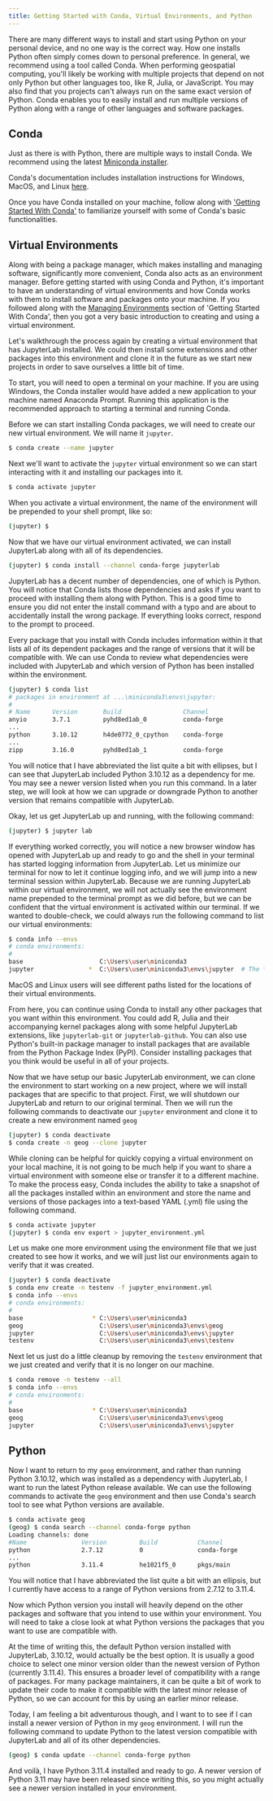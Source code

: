 ```yaml
---
title: Getting Started with Conda, Virtual Environments, and Python
---
```


There are many different ways to install and start using Python on your personal
device, and no one way is the correct way. How one installs Python often simply
comes down to personal preference. In general, we recommend using a tool called
Conda. When performing geospatial computing, you'll likely be working with
multiple projects that depend on not only Python but other languages too, like
R, Julia, or JavaScript. You may also find that you projects can't always run on
the same exact version of Python. Conda enables you to easily install and run
multiple versions of Python along with a range of other languages and software
packages.

## Conda

Just as there is with Python, there are multiple ways to install Conda. We
recommend using the latest
[Miniconda installer](https://docs.conda.io/en/latest/miniconda.html#latest-miniconda-installer-links).

Conda's documentation includes installation instructions for Windows, MacOS, and
Linux
[here](https://conda.io/projects/conda/en/stable/user-guide/install/index.html#regular-installation).

Once you have Conda installed on your machine, follow along with
['Getting Started With Conda'](https://conda.io/projects/conda/en/stable/user-guide/getting-started.html)
to familiarize yourself with some of Conda's basic functionalities.

## Virtual Environments

Along with being a package manager, which makes installing and managing
software, significantly more convenient, Conda also acts as an environment
manager. Before getting started with using Conda and Python, it's important to
have an understanding of virtual environments and how Conda works with them to
install software and packages onto your machine. If you followed along with the
[Managing Environments](https://conda.io/projects/conda/en/stable/user-guide/getting-started.html)
section of 'Getting Started With Conda', then you got a very basic introduction
to creating and using a virtual environment.

Let's walkthrough the process again by creating a virtual environment that has
JupyterLab installed. We could then install some extensions and other packages
into this environment and clone it in the future as we start new projects in
order to save ourselves a little bit of time.

To start, you will need to open a terminal on your machine. If you are using
Windows, the Conda installer would have added a new application to your machine
named Anaconda Prompt. Running this application is the recommended approach to
starting a terminal and running Conda.

Before we can start installing Conda packages, we will need to create our new
virtual environment. We will name it `jupyter`.

```bash
$ conda create --name jupyter
```

Next we'll want to activate the `jupyter` virtual environment so we can start
interacting with it and installing our packages into it.

```bash
$ conda activate jupyter
```

When you activate a virtual environment, the name of the environment will be
prepended to your shell prompt, like so:

```bash
(jupyter) $
```

Now that we have our virtual environment activated, we can install JupyterLab
along with all of its dependencies.

```bash
(jupyter) $ conda install --channel conda-forge jupyterlab
```

JupyterLab has a decent number of dependencies, one of which is Python. You will
notice that Conda lists those dependencies and asks if you want to proceed with
installing them along with Python. This is a good time to ensure you did not
enter the install command with a typo and are about to accidentally install the
wrong package. If everything looks correct, respond to the prompt to proceed.

Every package that you install with Conda includes information within it that
lists all of its dependent packages and the range of versions that it will be
compatible with. We can use Conda to review what dependencies were included with
JupyterLab and which version of Python has been installed within the
environment.

```bash
(jupyter) $ conda list
# packages in environment at ...\miniconda3\envs\jupyter:
#
# Name      Version       Build                 Channel
anyio       3.7.1         pyhd8ed1ab_0          conda-forge
...
python      3.10.12       h4de0772_0_cpython    conda-forge
...
zipp        3.16.0        pyhd8ed1ab_1          conda-forge
```

You will notice that I have abbreviated the list quite a bit with ellipses, but
I can see that JupyterLab included Python 3.10.12 as a dependency for me. You
may see a newer version listed when you run this command. In a later step, we
will look at how we can upgrade or downgrade Python to another version that
remains compatible with JupyterLab.

Okay, let us get JupyterLab up and running, with the following command:

```bash
(jupyter) $ jupyter lab
```

If everything worked correctly, you will notice a new browser window has opened
with JupyterLab up and ready to go and the shell in your terminal has started
logging information from JupyterLab. Let us minimize our terminal for now to let
it continue logging info, and we will jump into a new terminal session within
JupyterLab. Because we are running JupyterLab within our virtual environment, we
will not actually see the environment name prepended to the terminal prompt as
we did before, but we can be confident that the virtual environment is activated
within our terminal. If we wanted to double-check, we could always run the
following command to list our virtual environments:

```bash
$ conda info --envs
# conda environments:
#
base                     C:\Users\user\miniconda3
jupyter               *  C:\Users\user\miniconda3\envs\jupyter  # The * notifies us that 'jupyter' is the currently active environment
```

MacOS and Linux users will see different paths listed for the locations of their
virtual environments.

From here, you can continue using Conda to install any other packages that you
want within this environment. You could add R, Julia and their accompanying
kernel packages along with some helpful JupyterLab extensions, like
`jupyterlab-git` or `jupyterlab-github`. You can also use Python's built-in
package manager to install packages that are available from the Python Package
Index (PyPI). Consider installing packages that you think would be useful in all
of your projects.

Now that we have setup our basic JupyterLab environment, we can clone the
environment to start working on a new project, where we will install packages
that are specific to that project. First, we will shutdown our JupyterLab and
return to our original terminal. Then we will run the following commands to
deactivate our `jupyter` environment and clone it to create a new environment
named `geog`

```bash
(jupyter) $ conda deactivate
$ conda create -n geog --clone jupyter
```

While cloning can be helpful for quickly copying a virtual environment on your
local machine, it is not going to be much help if you want to share a virtual
environment with someone else or transfer it to a different machine. To make the
process easy, Conda includes the ability to take a snapshot of all the packages
installed within an environment and store the name and versions of those
packages into a text-based YAML (.yml) file using the following command.

```bash
$ conda activate jupyter
(jupyter) $ conda env export > jupyter_environment.yml
```

Let us make one more environment using the environment file that we just created
to see how it works, and we will just list our environments again to verify that
it was created.

```bash
(jupyter) $ conda deactivate
$ conda env create -n testenv -f jupyter_environment.yml
$ conda info --envs
# conda environments:
#
base                   * C:\Users\user\miniconda3
geog                     C:\Users\user\miniconda3\envs\geog
jupyter                  C:\Users\user\miniconda3\envs\jupyter
testenv                  C:\Users\user\miniconda3\envs\testenv
```

Next let us just do a little cleanup by removing the `testenv` environment that
we just created and verify that it is no longer on our machine.

```bash
$ conda remove -n testenv --all
$ conda info --envs
# conda environments:
#
base                   * C:\Users\user\miniconda3
geog                     C:\Users\user\miniconda3\envs\geog
jupyter                  C:\Users\user\miniconda3\envs\jupyter
```

## Python

Now I want to return to my `geog` environment, and rather than running Python
3.10.12, which was installed as a dependency with JupyterLab, I want to run the
latest Python release available. We can use the following commands to activate
the `geog` environment and then use Conda's search tool to see what Python
versions are available.

```bash
$ conda activate geog
(geog) $ conda search --channel conda-forge python
Loading channels: done
#Name               Version         Build           Channel
python              2.7.12          0               conda-forge
...
python              3.11.4          he1021f5_0      pkgs/main
```

You will notice that I have abbreviated the list quite a bit with an ellipsis,
but I currently have access to a range of Python versions from 2.7.12 to 3.11.4.

Now which Python version you install will heavily depend on the other packages
and software that you intend to use within your environment. You will need to
take a close look at what Python versions the packages that you want to use are
compatible with.

At the time of writing this, the default Python version installed with
JupyterLab, 3.10.12, would actually be the best option. It is usually a good
choice to select one minor version older than the newest version of Python
(currently 3.11.4). This ensures a broader level of compatibility with a range
of packages. For many package maintainers, it can be quite a bit of work to
update their code to make it compatible with the latest minor release of Python,
so we can account for this by using an earlier minor release.

Today, I am feeling a bit adventurous though, and I want to to see if I can
install a newer version of Python in my `geog` environment. I will run the
following command to update Python to the latest version compatible with
JupyterLab and all of its other dependencies.

```bash
(geog) $ conda update --channel conda-forge python
```

And voilà, I have Python 3.11.4 installed and ready to go. A newer version of
Python 3.11 may have been released since writing this, so you might actually see
a newer version installed in your environment.
